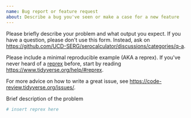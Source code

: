 ```yaml
---
name: Bug report or feature request
about: Describe a bug you've seen or make a case for a new feature
---
```


Please briefly describe your problem and what output you expect. 
If you have a question, please don't use this form. 
Instead, ask on 
<https://github.com/UCD-SERG/serocalculator/discussions/categories/q-a>.

Please include a minimal reproducible example (AKA a reprex). 
If you've never heard of a [reprex](http://reprex.tidyverse.org/) before, 
start by reading <https://www.tidyverse.org/help/#reprex>.

For more advice on how to write a great issue, see <https://code-review.tidyverse.org/issues/>.

Brief description of the problem

```r
# insert reprex here
```
